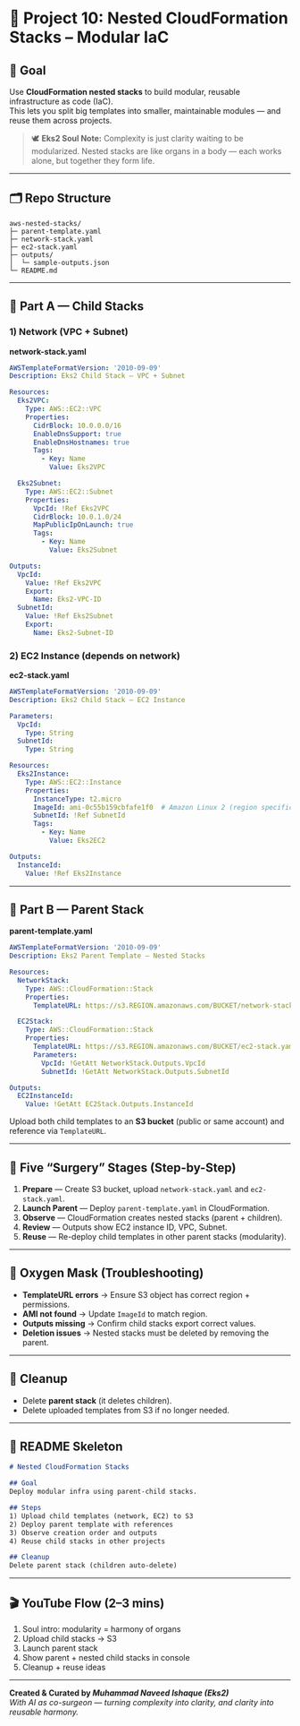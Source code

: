 # 🌟 Project 10: Nested CloudFormation Stacks – Modular IaC

## 🎯 Goal
Use **CloudFormation nested stacks** to build modular, reusable infrastructure as code (IaC).  
This lets you split big templates into smaller, maintainable modules — and reuse them across projects.

> 🕊️ **Eks2 Soul Note:** Complexity is just clarity waiting to be modularized. Nested stacks are like organs in a body — each works alone, but together they form life.

---

## 🗂 Repo Structure
```
aws-nested-stacks/
├─ parent-template.yaml
├─ network-stack.yaml
├─ ec2-stack.yaml
├─ outputs/
│  └─ sample-outputs.json
└─ README.md
```

---

## 🧩 Part A — Child Stacks

### 1) Network (VPC + Subnet)
**network-stack.yaml**
```yaml
AWSTemplateFormatVersion: '2010-09-09'
Description: Eks2 Child Stack – VPC + Subnet

Resources:
  Eks2VPC:
    Type: AWS::EC2::VPC
    Properties:
      CidrBlock: 10.0.0.0/16
      EnableDnsSupport: true
      EnableDnsHostnames: true
      Tags:
        - Key: Name
          Value: Eks2VPC

  Eks2Subnet:
    Type: AWS::EC2::Subnet
    Properties:
      VpcId: !Ref Eks2VPC
      CidrBlock: 10.0.1.0/24
      MapPublicIpOnLaunch: true
      Tags:
        - Key: Name
          Value: Eks2Subnet

Outputs:
  VpcId:
    Value: !Ref Eks2VPC
    Export:
      Name: Eks2-VPC-ID
  SubnetId:
    Value: !Ref Eks2Subnet
    Export:
      Name: Eks2-Subnet-ID
```

### 2) EC2 Instance (depends on network)
**ec2-stack.yaml**
```yaml
AWSTemplateFormatVersion: '2010-09-09'
Description: Eks2 Child Stack – EC2 Instance

Parameters:
  VpcId:
    Type: String
  SubnetId:
    Type: String

Resources:
  Eks2Instance:
    Type: AWS::EC2::Instance
    Properties:
      InstanceType: t2.micro
      ImageId: ami-0c55b159cbfafe1f0  # Amazon Linux 2 (region specific)
      SubnetId: !Ref SubnetId
      Tags:
        - Key: Name
          Value: Eks2EC2

Outputs:
  InstanceId:
    Value: !Ref Eks2Instance
```

---

## 🧩 Part B — Parent Stack

**parent-template.yaml**
```yaml
AWSTemplateFormatVersion: '2010-09-09'
Description: Eks2 Parent Template – Nested Stacks

Resources:
  NetworkStack:
    Type: AWS::CloudFormation::Stack
    Properties:
      TemplateURL: https://s3.REGION.amazonaws.com/BUCKET/network-stack.yaml

  EC2Stack:
    Type: AWS::CloudFormation::Stack
    Properties:
      TemplateURL: https://s3.REGION.amazonaws.com/BUCKET/ec2-stack.yaml
      Parameters:
        VpcId: !GetAtt NetworkStack.Outputs.VpcId
        SubnetId: !GetAtt NetworkStack.Outputs.SubnetId

Outputs:
  EC2InstanceId:
    Value: !GetAtt EC2Stack.Outputs.InstanceId
```

Upload both child templates to an **S3 bucket** (public or same account) and reference via `TemplateURL`.

---

## 🏥 Five “Surgery” Stages (Step-by-Step)

1. **Prepare** — Create S3 bucket, upload `network-stack.yaml` and `ec2-stack.yaml`.  
2. **Launch Parent** — Deploy `parent-template.yaml` in CloudFormation.  
3. **Observe** — CloudFormation creates nested stacks (parent + children).  
4. **Review** — Outputs show EC2 instance ID, VPC, Subnet.  
5. **Reuse** — Re-deploy child templates in other parent stacks (modularity).

---

## 🧯 Oxygen Mask (Troubleshooting)
- **TemplateURL errors** → Ensure S3 object has correct region + permissions.  
- **AMI not found** → Update `ImageId` to match region.  
- **Outputs missing** → Confirm child stacks export correct values.  
- **Deletion issues** → Nested stacks must be deleted by removing the parent.

---

## 🧹 Cleanup
- Delete **parent stack** (it deletes children).  
- Delete uploaded templates from S3 if no longer needed.

---

## 📄 README Skeleton
```markdown
# Nested CloudFormation Stacks

## Goal
Deploy modular infra using parent-child stacks.

## Steps
1) Upload child templates (network, EC2) to S3
2) Deploy parent template with references
3) Observe creation order and outputs
4) Reuse child stacks in other projects

## Cleanup
Delete parent stack (children auto-delete)
```

---

## 🎬 YouTube Flow (2–3 mins)
1. Soul intro: modularity = harmony of organs  
2. Upload child stacks → S3  
3. Launch parent stack  
4. Show parent + nested child stacks in console  
5. Cleanup + reuse ideas

---

**Created & Curated by _Muhammad Naveed Ishaque (Eks2)_**  
_With AI as co-surgeon — turning complexity into clarity, and clarity into reusable harmony._
